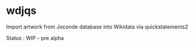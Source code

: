 # wdjqs
Import artwork from Joconde database into Wikidata via quickstatements2

Status : WIP - pre alpha
